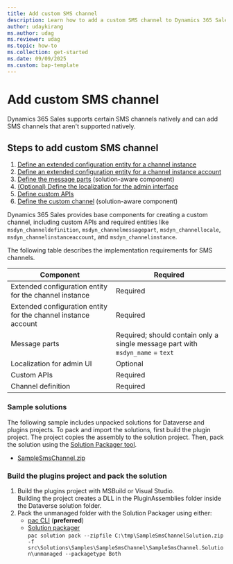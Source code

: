 ```yaml
---
title: Add custom SMS channel 
description: Learn how to add a custom SMS channel to Dynamics 365 Sales.
author: udaykirang
ms.author: udag
ms.reviewer: udag
ms.topic: how-to
ms.collection: get-started 
ms.date: 09/09/2025
ms.custom: bap-template 
---
```


# Add custom SMS channel

Dynamics 365 Sales supports certain SMS channels natively and can add SMS channels that aren't supported natively.

## Steps to add custom SMS channel

1. [Define an extended configuration entity for a channel instance](custom-define-sms-instance.md)  
1. [Define an extended configuration entity for a channel instance account](custom-define-sms-account.md)  
1. [Define the message parts](custom-sms-message-parts.md) (solution-aware component)  
1. [(Optional) Define the localization for the admin interface](custom-sms-localization-admin.md)  
1. [Define custom APIs](custom-sms-custom-api.md)  
1. [Define the custom channel](custom-define-sms-definition.md) (solution-aware component)  

Dynamics 365 Sales provides base components for creating a custom channel, including custom APIs and required entities like `msdyn_channeldefinition`, `msdyn_channelmessagepart`, `msdyn_channellocale`, `msdyn_channelinstanceaccount`, and `msdyn_channelinstance`.

The following table describes the implementation requirements for SMS channels.

| **Component** | **Required** |
| --- | --- |
| Extended configuration entity for the channel instance | Required |
| Extended configuration entity for the channel instance account | Required |
| Message parts | Required; should contain only a single message part with `msdyn_name` = `text` |
| Localization for admin UI | Optional |
| Custom APIs | Required |
| Channel definition | Required |  

### Sample solutions

The following sample includes unpacked solutions for Dataverse and plugins projects. To pack and import the solutions, first build the plugin project. The project copies the assembly to the solution project. Then, pack the solution using the [Solution Packager tool](/power-platform/alm/solution-packager-tool).

- [SampleSmsChannel.zip](https://download.microsoft.com/download/c/c/6/cc6fed59-f95a-4577-aed5-49daa62b1f66/SampleSmsChannel-2022.12.zip)

### Build the plugins project and pack the solution

1. Build the plugins project with MSBuild or Visual Studio.  
    Building the project creates a DLL in the PluginAssemblies folder inside the Dataverse solution folder.  
1. Pack the unmanaged folder with the Solution Packager using either:  
    - [pac CLI](/power-platform/developer/cli/reference/solution#pac-solution-pack) (**preferred**)  
    - [Solution packager](/dynamics365/customerengagement/on-premises/developer/compress-extract-solution-file-solutionpackager)  
    `pac solution pack --zipfile C:\tmp\SampleSmsChannelSolution.zip -f src\Solutions\Samples\SampleSmsChannel\SampleSmsChannel.Solution\unmanaged --packagetype Both`  